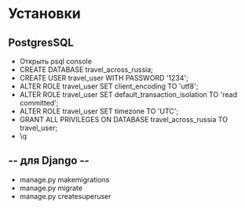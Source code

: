 # Установки

## PostgresSQL
- Открыть psql console
- CREATE DATABASE travel_across_russia;
- CREATE USER travel_user WITH PASSWORD '1234';
- ALTER ROLE travel_user SET client_encoding TO 'utf8';
- ALTER ROLE travel_user SET default_transaction_isolation TO 'read committed';
- ALTER ROLE travel_user SET timezone TO 'UTC';
- GRANT ALL PRIVILEGES ON DATABASE travel_across_russia TO travel_user;
- \q

## -- для Django --
- manage.py makemigrations
- manage.py migrate
- manage.py createsuperuser
